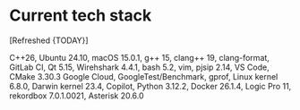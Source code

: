 # Current tech stack

[Refreshed {TODAY}]

C++26,
Ubuntu 24.10,
macOS 15.0.1,
g++ 15,
clang++ 19,
clang-format,
GitLab CI,
Qt 5.15,
Wirehshark 4.4.1,
bash 5.2,
vim,
pjsip 2.14,
VS Code,
CMake 3.30.3
Google Cloud,
GoogleTest/Benchmark,
gprof,
Linux kernel 6.8.0,
Darwin kernel 23.4,
Copilot,
Python 3.12.2,
Docker 26.1.4,
Logic Pro 11,
rekordbox 7.0.1.0021,
Asterisk 20.6.0

